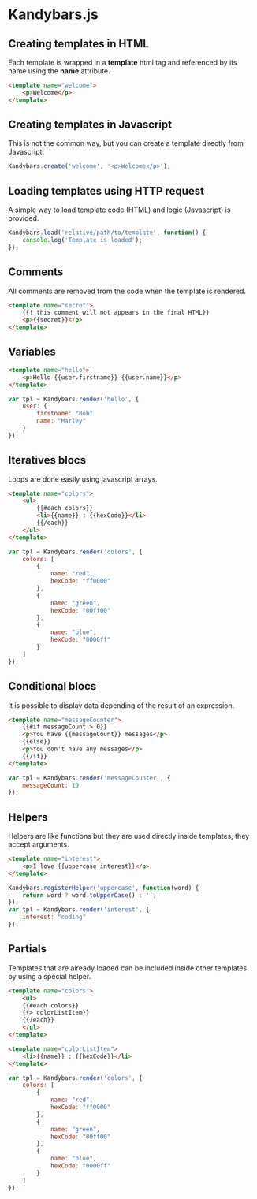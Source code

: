 # Kandybars.js

## Creating templates in HTML

Each template is wrapped in a **template** html tag and referenced by its name using the **name** attribute.

```html
<template name="welcome">
    <p>Welcome</p>
</template>
```

## Creating templates in Javascript

This is not the common way, but you can create a template directly from Javascript.

```js
Kandybars.create('welcome', '<p>Welcome</p>');
```

## Loading templates using HTTP request

A simple way to load template code (HTML) and logic (Javascript) is provided.

```js
Kandybars.load('relative/path/to/template', function() {
    console.log('Template is loaded');
});
```

## Comments

All comments are removed from the code when the template is rendered.

```html
<template name="secret">
    {{! this comment will not appears in the final HTML}}
    <p>{{secret}}</p>
</template>
```

## Variables

```html
<template name="hello">
    <p>Hello {{user.firstname}} {{user.name}}</p>
</template>
```

```js
var tpl = Kandybars.render('hello', {
    user: {
        firstname: "Bob"
        name: "Marley"
    }
});
```

## Iteratives blocs

Loops are done easily using javascript arrays.

```html
<template name="colors">
    <ul>
        {{#each colors}}
        <li>{{name}} : {{hexCode}}</li>
        {{/each}}
    </ul>
</template>
```

```js
var tpl = Kandybars.render('colors', {
    colors: [
        {
            name: "red",
            hexCode: "ff0000"
        },
        {
            name: "green",
            hexCode: "00ff00"
        },
        {
            name: "blue",
            hexCode: "0000ff"
        }
    ]
});
```

## Conditional blocs

It is possible to display data depending of the result of an expression.

```html
<template name="messageCounter">
    {{#if messageCount > 0}}
    <p>You have {{messageCount}} messages</p>
    {{else}}
    <p>You don't have any messages</p>
    {{/if}}
</template>
```

```js
var tpl = Kandybars.render('messageCounter', {
    messageCount: 19
});
```

## Helpers

Helpers are like functions but they are used directly inside templates, they accept arguments.

```html
<template name="interest">
    <p>I love {{uppercase interest}}</p>
</template>
```

```js
Kandybars.registerHelper('uppercase', function(word) {
    return word ? word.toUpperCase() : '';
});
var tpl = Kandybars.render('interest', {
    interest: "coding"
});
```

## Partials

Templates that are already loaded can be included inside other templates by using a special helper.

```html
<template name="colors">
    <ul>
    {{#each colors}}
    {{> colorListItem}}
    {{/each}}
    </ul>
</template>

<template name="colorListItem">
    <li>{{name}} : {{hexCode}}</li>
</template>
```

```js
var tpl = Kandybars.render('colors', {
    colors: [
        {
            name: "red",
            hexCode: "ff0000"
        },
        {
            name: "green",
            hexCode: "00ff00"
        },
        {
            name: "blue",
            hexCode: "0000ff"
        }
    ]
});
```